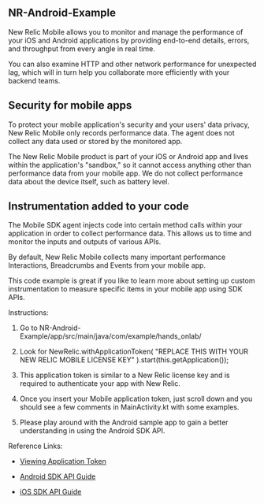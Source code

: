 ## NR-Android-Example

New Relic Mobile allows you to monitor and manage the performance of your iOS and Android applications by providing end-to-end details, errors, and throughput from every angle in real time.

You can also examine HTTP and other network performance for unexpected lag, which will in turn help you collaborate more efficiently with your backend teams.

## Security for mobile apps

To protect your mobile application's security and your users' data privacy, New Relic Mobile only records performance data. The agent does not collect any data used or stored by the monitored app.

The New Relic Mobile product is part of your iOS or Android app and lives within the application's "sandbox," so it cannot access anything other than performance data from your mobile app. We do not collect performance data about the device itself, such as battery level.

## Instrumentation added to your code

The Mobile SDK agent injects code into certain method calls within your application in order to collect performance data. This allows us to time and monitor the inputs and outputs of various APIs.

By default, New Relic Mobile collects many important performance Interactions, Breadcrumbs and Events from your mobile app.

This code example is great if you like to learn more about setting up custom instrumentation to measure specific items in your mobile app using SDK APIs.

Instructions:

1. Go to NR-Android-Example/app/src/main/java/com/example/hands_onlab/

2. Look for NewRelic.withApplicationToken(
   "REPLACE THIS WITH YOUR NEW RELIC MOBILE LICENSE KEY"
   ).start(this.getApplication());

3. This application token is similar to a New Relic license key and is required to authenticate your app with New Relic.

4. Once you insert your Mobile application token, just scroll down and you should see a few comments in MainActivity.kt with some examples.

5. Please play around with the Android sample app to gain a better understanding in using the Android SDK API.

Reference Links:

-   [Viewing Application Token](https://docs.newrelic.com/docs/mobile-monitoring/new-relic-mobile/maintenance/viewing-your-application-token)

-   [Android SDK API Guide](https://docs.newrelic.com/docs/mobile-monitoring/new-relic-mobile-android/api-guides/android-sdk-api-guide)

-   [iOS SDK API Guide](https://docs.newrelic.com/docs/mobile-monitoring/new-relic-mobile-ios/api-guides/ios-sdk-api-guide)
